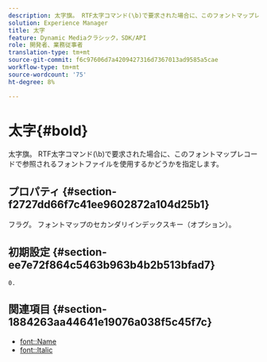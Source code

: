 ```yaml
---
description: 太字旗。 RTF太字コマンド(\b)で要求された場合に、このフォントマップレコードで参照されるフォントファイルを使用するかどうかを指定します。
solution: Experience Manager
title: 太字
feature: Dynamic Mediaクラシック，SDK/API
role: 開発者、業務従事者
translation-type: tm+mt
source-git-commit: f6c97606d7a4209427316d7367013ad9585a5cae
workflow-type: tm+mt
source-wordcount: '75'
ht-degree: 8%

---
```



# 太字{#bold}

太字旗。 RTF太字コマンド(\b)で要求された場合に、このフォントマップレコードで参照されるフォントファイルを使用するかどうかを指定します。

## プロパティ {#section-f2727dd66f7c41ee9602872a104d25b1}

フラグ。 フォントマップのセカンダリインデックスキー（オプション）。

## 初期設定 {#section-ee7e72f864c5463b963b4b2b513bfad7}

`0.`

## 関連項目 {#section-1884263aa44641e19076a038f5c45f7c}

* [font::Name](r-name-font.md#reference_C55889877DC54AABB60734DCDE86EE76)
* [font::Italic](../../../../../is-api/image-catalog/image-serving-api-ref/c-image-catalog-reference/c-font-map-reference/r-italic-font.md#reference-dc04a532b34a41af81b0b9644acfaad6)
